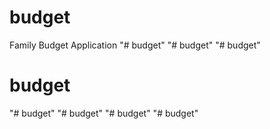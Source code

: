 # budget
 Family Budget Application
"# budget" 
"# budget" 
"# budget" 
# budget
"# budget" 
"# budget" 
"# budget" 
"# budget" 
